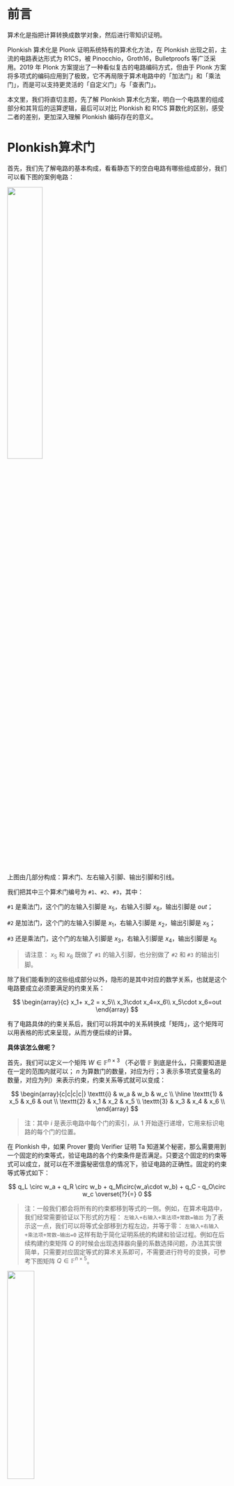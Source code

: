 # 前言

算术化是指把计算转换成数学对象，然后进行零知识证明。 

Plonkish 算术化是 Plonk 证明系统特有的算术化方法，在 Plonkish 出现之前，主流的电路表达形式为 R1CS，被 Pinocchio，Groth16，Bulletproofs 等广泛采用。2019 年 Plonk 方案提出了一种看似复古的电路编码方式，但由于 Plonk 方案将多项式的编码应用到了极致，它不再局限于算术电路中的「加法门」和「乘法门」，而是可以支持更灵活的「自定义门」与「查表门」。

本文里，我们将直切主题，先了解 Plonkish 算术化方案，明白一个电路里的组成部分和其背后的运算逻辑，最后可以对比 Plonkish 和 R1CS 算数化的区别，感受二者的差别，更加深入理解 Plonkish 编码存在的意义。

# Plonkish算术门
首先，我们先了解电路的基本构成，看看静态下的空白电路有哪些组成部分，我们可以看下图的案例电路：

<img src="/ZKP-PLONK/images/polish「1」.md/案例电路.png" width="40%" />

上图由几部分构成：算术门、左右输入引脚、输出引脚和引线。

我们把其中三个算术门编号为 `#1`、`#2`、`#3`，其中：

`#1` 是乘法门，这个门的左输入引脚是 $x_5$，右输入引脚 $x_6$，输出引脚是 $out$；

`#2` 是加法门，这个门的左输入引脚是 $x_1$，右输入引脚是 $x_2$，输出引脚是 $x_5$；

`#3` 还是乘法门，这个门的左输入引脚是 $x_3$，右输入引脚是 $x_4$，输出引脚是 $x_6$

> 请注意： $x_5$ 和 $x_6$ 既做了 `#1` 的输入引脚，也分别做了 `#2` 和 `#3` 的输出引脚。

除了我们能看到的这些组成部分以外，隐形的是其中对应的数学关系，也就是这个电路要成立必须要满足的约束关系：

$$
\begin{array}{c}
x_1+ x_2 = x_5\\
x_3\cdot x_4=x_6\\
x_5\cdot x_6=out
\end{array}
$$

有了电路具体的约束关系后，我们可以将其中的关系转换成「矩阵」，这个矩阵可以用表格的形式来呈现，从而方便后续的计算。

**具体该怎么做呢？**

首先，我们可以定义一个矩阵 $W\in\mathbb{F}^{n\times 3}$ （不必管  $\mathbb{F}$ 到底是什么，只需要知道是在一定的范围内就可以； $n$ 为算数门的数量，对应为行；3 表示多项式变量名的数量，对应为列）来表示约束，约束关系等式就可以变成：

$$
\begin{array}{c|c|c|c|}
\texttt{i} & w_a & w_b & w_c  \\
\hline
\texttt{1} & x_5 & x_6 & out \\
\texttt{2} & x_1 & x_2 & x_5 \\
\texttt{3} & x_3 & x_4 & x_6 \\
\end{array}
$$

> 注：其中 $i$ 是表示电路中每个门的索引，从 1 开始逐行递增，它用来标识电路的每个门的位置。

在 Plonkish 中，如果 Prover 要向 Verifier 证明 Ta 知道某个秘密，那么需要用到一个固定的约束等式，验证电路的各个约束条件是否满足。只要这个固定的约束等式可以成立，就可以在不泄露秘密信息的情况下，验证电路的正确性。固定的约束等式等式如下：

$$
q_L \circ w_a + q_R \circ w_b + q_M\circ(w_a\cdot w_b) + q_C -  q_O\circ w_c \overset{?}{=} 0
$$

> 注：一般我们都会将所有的约束都移到等式的一侧。例如，在算术电路中，我们经常需要验证以下形式的方程：
> `左输入+右输入+乘法项+常数=输出`
> 为了表示这一点，我们可以将等式全部移到方程左边，并等于零：
> `左输入+右输入+乘法项+常数−输出=0`
> 这样有助于简化证明系统的构建和验证过程。例如在后续构建约束矩阵 $Q$ 的时候会出现选择器向量的系数选择问题，办法其实很简单，只需要对应固定等式的算术关系即可，不需要进行符号的变换，可参考下图矩阵 $Q\in\mathbb{F}^{n\times5}$。

<img src="/ZKP-PLONK/images/polish「1」.md/矩阵%20Q.png" width="35%" />

在上方固定的约束等式中：

- $q_L$， $q_R$， $q_M$， $q_C$， $q_O$ 是选择器向量，用于选择特定的变量或操作
  - $q_L$ 表示左输入选择器
  - $q_R$ 表示右输入选择器
  - $q_M$ 表示乘法选择器
  - $q_C$ 表示常数选择器
  - $q_O$ 表示输出选择器
- $w_a$， $w_b$， $w_c$ 是电路中的变量（或是电线上的值）
  - $w_a$ 表示每个门的左输入引脚
  - $w_b$ 表示每个门的右输入引脚
  - $w_c$ 表示每个门的输出引脚
- $\circ$ 表示元素对应相乘，即哈达玛积（Hadamard Product）

- $\cdot$ 表示常规的乘法

为了验证电路，我们需要根据已有的约束关系来构建约束矩阵 $Q$ 

**具体要怎么构建呢？**

第一步，将约束都移到等式的一侧，所以：

第一个门 `#1`，原来是 $x_3\cdot x_4 = x_6$，转换成 $x_3\cdot x_4 - x_6=0$；

第二个门 `#2`， $x_1 + x_2 =x_5$，转换成 $x_1 + x_2 - x_5=0$；

第三个门 `#3`， $x_5 \cdot x_6 = out$，转换成 $x_5 \cdot x_6 - out=0$。

> 为什么要将所有值移到等式一边？
  1. 所有的约束等式形式统一为 $f(x) = 0$，这使得处理和验证这些等式更加一致和简单。
  2. 明确了每个选择器多项式的作用和系数，避免了正负号的混淆。
  3. 在验证过程中，统一的等式形式简化了对多项式的检查和验证。

非常简单是不是？很好，那么继续下一步。

第二步，根据已有的固定约束关系等式和三个转换后的等式，去判断选择器多项式的系数，这里我们可能会用到 0、1 和 -1 (系数 0 代表的是关闭状态，系数 1 和 -1 都表示开启状态)：

第一个门 `#1`:

如果 $x_3\cdot x_4 - x_6=0$ 要满足 $q_L \circ w_a + q_R \circ w_b + q_M\circ(w_a\cdot w_b) + q_C -  q_O\circ w_c = 0$ 这个固定等式关系，那么它的左输入选择器 $q_L=0$，它的右输入选择器 $q_R=0$，它的乘法选择器 $q_M=1$，常数选择器 $q_C=0$，输出选择器 $q_O=1$。

> 我们可以根据已有的约束关系判断对应选择器的具体数值（开关状态），我们也可以通过选择器的具体数值（开关状态）判断约束是否执行，二者可以互通有无。

我们可以对上面已经选择的选择器的值进行验证，如果将上面这些系数代入到 $q_L \circ w_a + q_R \circ w_b + q_M\circ(w_a\cdot w_b) + q_C -  q_O\circ w_c = 0$ 中进行验算，以下是具体的计算过程：

$$
\begin{align}
0 \circ w_a + 0 \circ w_b + 1 \circ(w_a\cdot w_b) + 0 -  1\circ w_c & = 0\\
1 \circ(w_a\cdot w_b) + 0 -  1\circ w_c & = 0
\end{align}
$$

> $\circ$ 特指 Hadamard product，任何矩阵与零矩阵做哈达玛积结果仍然是零

再把约束关系相对应的选择器的值（0 or 1, or -1）代入上式：

$$
\begin{align}
0 \circ w_a + 0 \circ w_b + 1 \circ(w_a\cdot w_b) + 0 -  1\circ w_c & = 0\\
1 \circ(w_a\cdot w_b) + 0 -  1\circ w_c & = 0\\
1\circ(w_a\cdot w_b) & = 1\circ w_c\\
x_5 \cdot x_6 & = out
\end{align}
$$

看！最后得到的结果 $x_5 \cdot x_6 = out$ ，用选择器的值代入到固定等式中和一开始例子中电路的约束关系是一致的。

相信到这里你已经可以学以致用了，建议自己可以按照上面的步骤推导剩下的内容：

第二个门 `#2`，它的约束关系是 $x_1+x_2-x_5=0$，那么它的 $q_L=1$， $q_R=1$， $q_M=0$， $q_C=0$， $q_O=1$；

第三个门 `#3`，它的约束关系是 $x_5 \cdot x_6 = out$，那么它的 $q_L=0$， $q_R=0$， $q_M=1$， $q_C=0$， $q_O=1$；

> 如果你仔细观察上面会发现，如果是乘法门的话，拿 $x_5 \cdot x_6 = out$ 为例，它左右边的加法选择器都是关闭（选择器系数为 0）的状态；如果是加法门的话，以 $x_1+x_2-x_5=0$ 为例，它的右边的加法选择器要么是 1 要么是 -1，一定是打开的状态，而不会出现关闭的状态。


现在把上面的这些数据整理起来，像 $W$ 一样，我们还是用表格的形式来表示约束矩阵 $Q\in\mathbb{F}^{n\times5}$（ $n$ 算数门的数量，对应为行；5 表示选择器多项式的数量，即 $q_L$ ··· $q_O$ 对应为列）。


<img src="/ZKP-PLONK/images/polish「1」.md/矩阵%20Q.png" width="35%" />


重点来了！

有了约束矩阵 $Q$ 和 $W$ 的表格，接下来，我们就可以来验证，我们构建的两个矩阵的计算是否满足一开始的等式，即：

$$
q_L \circ w_a + q_R \circ w_b + q_M\circ(w_a\cdot w_b) + q_C -  q_O\circ w_c = 0
$$

如果把几个约束关系代入上面的固定等式中并展开计算，我们可以得到下面的等式：

$$
\left[
\begin{array}{c}
0\\
1 \\
0\\
\end{array}
\right]
\circ
\left[
\begin{array}{c}
x_5 \\
x_1 \\
x_3\\
\end{array}
\right]
+
\left[
\begin{array}{c}
0\\
1 \\
0\\
\end{array}
\right]
\circ
\left[
\begin{array}{c}
x_6 \\
x_2 \\
x_4\\
\end{array}
\right]
+
\left[
\begin{array}{c}
1\\
0 \\
1\\
\end{array}
\right]
\circ
\left[
\begin{array}{c}
x_5\cdot x_6 \\
x_1\cdot x_2 \\
x_3\cdot x_4\\
\end{array}
\right]=\left[
\begin{array}{c}
1\\
1 \\
1\\
\end{array}
\right]
\circ
\left[
\begin{array}{c}
out \\
x_5 \\
x_6\\
\end{array}
\right]
$$

以下是具体如何化简的计算过程：

$$
\left[
\begin{array}{c}
0 \\
x_1 \\
0\\
\end{array}
\right]
+
\left[
\begin{array}{c}
0 \\
x_2 \\
0\\
\end{array}
\right]
+
\left[
\begin{array}{c}
x_5\cdot x_6 \\
0 \\
x_3\cdot x_4\\
\end{array}
\right]=\left[
\begin{array}{c}
out \\
x_5 \\
x_6\\
\end{array}
\right]
$$

化简后：

$$
\left[
\begin{array}{c}
x_5\cdot x_6 \\
x_1+x_2 \\
x_3\cdot x_4\\
\end{array}
\right]=\left[
\begin{array}{c}
out \\
x_5 \\
x_6\\
\end{array}
\right]
$$

可以对比化简后的结果和最先的约束关系，你会发现我们不知不觉已经达到了彼岸——已经完成了证明。因为可以看到化简后得到的结果和一开始的约束关系是一致的。化简后的结果正好是三个计算门的计算关系。

不过仅仅是 $Q$ 矩阵里的内容不足以精确描述上面的例子电路，我们还需要别的内容。

</br>

# 复制约束（copy constraint）

比较下面两个电路，它们能构成的 $Q$ 矩阵完全相同，但它们的电路结构却完全不同。


<img src="/ZKP-PLONK/images/polish「1」.md/电路比较.png" width="70%" />

两个电路的区别在于： $x_5, x_6$ 是否被接入了 `#1` 号门。

<img src="/ZKP-PLONK/images/polish「1」.md/W.png" width="30%" />

结合上面的电路比较图和矩阵 $W$ 一起来看，如果让 Prover 直接把电路赋值填入矩阵 $W$ 中，一个「诚实的」Prover 会在 $w_(a,1)$ （表示 $i=1$ 行， $w_a$ 列，也就是在第一行第一列）和 $w_(c,2)$（表示 $i=2$ 行， $w_c$ 列，也就是在第二行第三列） 的两个位置填上相同的值；而一个「恶意的」Prover 完全可以填上不同的值。如果恶意的 Prover 在 $w_(b,1)$ 和 $w_(c,3)$ 也填入不同的值，那么实际上 Prover 证明的是上图右边的电路，而非是和 Verifier 共识过的电路(左边)，「恶意的」Prover 填写不同值的情况：

$$
\begin{array}{c|c|c|c|}
i & w_a & w_b & w_c  \\
\hline
1 & \boxed{x_5} & \underline{x_6} & out \\
2 & x_1 & x_2 & \boxed{x_5} \\
3 & x_3 & x_4 & \underline{x_6} \\
\end{array}
$$

为了防止「恶意的」 Prover 作恶，我们需要增加新的约束，强制要求右边电路图中 $x_5=x_7$ 和 $x_6=x_8$，见下图。这等价于我们要求 Prover 把同一个变量填入表格多个位置时，必须填入相等的值。

<img src="/ZKP-PLONK/images/polish「1」.md/新的约束关系.png" width="40%" />

这就需要一类新的约束——「拷贝约束」，即 Copy Constraint。Plonk 采用「置换证明」保证矩阵 $W$ 中多个位置上的值满足拷贝关系。我们继续用上面这个电路图的案例来说明其基本思路：

<img src="/ZKP-PLONK/images/polish「1」.md/W.png" width="30%" />

设想我们把 $W$ 表格中的所有位置索引排成一个向量：

$$
\vec{\sigma_0}=(\boxed{w_{(a,1)}}, w_{(a,2)}, w_{(a,3)}, \underline{w_{(b,1)}}, w_{(b,2)}, w_{(b,3)}, w_{(c,1)}, \boxed{w_{(c,2)}}, \underline{w_{(c,3)}})
$$

然后把应该相等的两个位置互换，比如上图中要求 ${w_{(a,1)}}={w_{(c,2)}}$ 和 ${w_{(b,1)}}=w_{(c,3)}$ 。于是我们得到了下面交换后的位置向量：

$$
\vec\sigma=(\boxed{w_{(c,2)}}, w_{(a,2)}, w_{(a,3)}, \underline{w_{(c,3)}}, w_{(b,2)}, w_{(b,3)}, w_{(c,1)}, \boxed{w_{(a,1)}}, \underline{w_{(b,1)}})
$$

然后我们要求 Prover 证明：**$W$ 矩阵按照上面的置换之后，仍然等于自身**。置换位置前后的值的相等性可以保证 Prover 无法作弊。

再来一个例子，当约束一个向量中有三个（或多个）位置上的值必须相同时，只需要把这三个（或多个）位置的值进行循环移位（左移位或者右移位），然后证明移位后的向量与原向量相等即可。

比如：

$$
A = (b_1, b_2, \underline{a_1}, b_3, \underline{a_2}, b_4, \underline{a_3})
$$

如果要证明 $a_1=a_2=a_3$，那么只需要证明：

$$
A' =  (b_1, b_2, \underline{a_3}, b_3, \underline{a_1}, b_2, \underline{a_2}) \overset{?}{=} A
$$

在经过置换的向量 $A'$ 中， $a_1, a_2, a_3$ 依次右移交换，即 $a_1$ 放到了原来 $a_2$ 的位置，而 $a_2$ 放到了 $a_3$ 的位置， $a_3$ 则放到了 $a_1$ 的位置。

如果 $A'=A$ ，那么 $A'$ 和 $A$ 所有对应位置上的值都应该相等，可得： $a_1=a_3$， $a_2=a_1$， $a_3=a_2$，即 $a_1=a_2=a_3$。这个方法可以适用于任意数量的等价关系。（证明两个向量相等的方法请见后续章节「3」）

**那么如何描述电路赋值表格中的交换操作呢？** 我们只需要记录 $\vec{\sigma}$ 即可，记录了变量在交换操作后的映射关系，也就是说，原先位置的变量经过交换后，被映射到新的位置。通过这种方式，我们只需要记录这个置换向量 ${\vec\sigma}$，就可以描述整个交换操作的结果。 $\vec{\sigma}$ 可以写成表格的形式，从而理解它的位置变化：

<img src="/ZKP-PLONK/images/polish「1」.md/位置矩阵T.png" width="30%" />

> 让我们来说明一下上面这个位置矩阵表示的意思：  

> **初始次序 ($i$ 列)**:
>    - 第 1 行的元素最初在位置1。
>    - 第 2 行的元素最初在位置2。
>    - 第 3 行的元素最初在位置3。

>   **$σ_a$ 列**:
>    - $w_c$ 最初在位置1，交换到位置2。
>    - $w_a$ 最初在位置2，保持在位置2。
>    - $w_a$ 最初在位置3，保持在位置3。

>   **$σ_b$ 列**:
>    - $w_c$ 最初在位置1，交换到位置3。
>    - $w_b$ 最初在位置2，保持在位置2。
>    - $w_b$ 最初在位置3，保持在位置3。

>   **$σ_c$ 列**:
>    - $w_c$ 最初在位置1，保持在位置1。
>    - $w_a$ 最初在位置2，交换到位置1。
>    - $w_b$ 最初在位置3，交换到位置1。

根据下面这张图，可以感受位置的变化：

<img src="/ZKP-PLONK/images/polish「1」.md/position change.png" width="100%" />


> 总结一下，位置矩阵 $T$ 反应了映射关系，具体的位置变化可以看上图。通过这种方法，你不需要记录每一个变量具体如何交换，而是只需记录交换后的映射关系，这样就能简化对复杂交换操作的描述。

</br>

前面说到只构建约束矩阵 $Q$ 和 赋值矩阵 $W$ 是不足以精确描述「图：电路1」的例子电路，但是现在加上表示位置变换的 $\vec\sigma$，也就是位置矩阵 $T$，它们可以共同描述和验证电路。整个电路可以描述为 $(Q,\sigma)$ ，电路的赋值为 $W$

<img src="/ZKP-PLONK/images/polish「1」.md/矩阵.png" width="80%" />


$$
\mathsf{Plonkish}_0 \triangleq (Q, \sigma; W)
$$

</br>


# 电路验证协议框架

有了电路空白结构的描述和赋值，我们可以大致描述 Plonk 的协议框架。

**协议计算过程如下**：

首先 Prover 和 Verifier 会对一个共同的电路进行共识—— $(Q,\sigma)$ 。 假设电路的公开输出为 $out=99$，而 $(x_1,x_2,x_3,x_4)$ 为秘密输入。

Prover 填写 $W$ 矩阵（Verifier 不可见）：

$$
\begin{array}{c|c|c|c|}
i & w_a & w_b & w_c  \\
\hline
1 & \boxed{x_5} & \underline{x_6} & [out] \\
2 & x_1 & x_2 & \boxed{x_5} \\
3 & x_3 & x_4 & \underline{x_6} \\
4 & 0 & 0 & [out] \\
\end{array}
$$

其中增加的第四行是为了增加一个额外的算术约束： $out=99$ ，强调 $out$ 值在 $Q$ 矩阵中。

相应的那么 Prover 和 Verifier 共识的 $Q$ 矩阵为:

$$
\begin{array}{c|c|c|c|}
i & q_L & q_R & q_M & q_C & q_O  \\
\hline
1 & 0 & 0 & 1 & 0& 1 \\
2 & 1 & 1 & 0 & 0& 1 \\
3 & 0 & 0 & 1 & 0& 1 \\
4 & 0 & 0 & 0 & 99& 1 \\
\end{array}
$$

其中第四行约束，保证 $out=99$，可以把 $(q_L=0, q_R=0,q_M=0,q_C=99,q_O=1)$ 代入下面的算术约束中，求得 $99-w_c = 0$ ，即 $(W_c,4)=99$ （表示矩阵 $Q$ 中的 $q_c$ 列，第四行的位置上的值是 $99$）。

$$
q_L \circ w_a + q_R \circ w_b + q_M\circ(w_a\cdot w_b) + q_C -  q_O\circ w_c = 0
$$

为了保证 $W$ 矩阵中的第一行的 $w_c$ 也必须为 $99$（确保输出 $out$ 在所有相关位置都正确反映），这就需要在 $\sigma$ 向量中添加额外的一条拷贝约束：确保 $out$ 变量的位置 $w_{(c,1)}$ 与 第四行的输出 $w_{(c,4)}$ 交换对调：

$$
\begin{array}{c|c|c|c|}
i & \sigma_a & \sigma_b & \sigma_c  \\
\hline
1 & \boxed{(w_c,2)} & \underline{(w_c,3)} & [{(w_c,4)}] \\
2 & {(w_a,2)} & {(w_b,2)} & \boxed{w_a,1)} \\
3 & {(w_a,3)} & {(w_b,3)} & \underline{(w_b,1)} \\
4 & {(w_a,4)} & {(w_b,4)} & [{(w_c,1)}]\\
\end{array}
$$

如果 Prover 是诚实的，那么对于 $i\in(1,2,3,4)$，下面的算术约束等式成立：

$$
q_{(L,i)} \circ w_{(a,i)} + q_{(R,i)} \circ w_{(b,i)} + q_{(M,i)}\circ(w_{(a,i)}\cdot w_{(b,i)}) + q_{(C,i)} - q_{(O,i)}\circ w_{(c,i)} = 0
$$


**验证协议的大概思路如下：**

协议开始：Prover 如实填写 $W$ 表格，然后把 $W$ 表格的每一列进行编码，并进行多项式编码，并把编码后的结果发送给 Verifier

协议验证阶段：Verifier 与 Prover 通过进一步的交互，验证下面的等式是否成立：

$$
q_{L}(X) \cdot w_{a}(X) + q_{R}(X) \cdot w_{b}(X) + q_{M}(X)\cdot(w_{a}(X)\cdot w_{b}(X)) + q_{C}(X) -  q_{O}(X)\cdot w_{c}(X) \overset{?}{=} 0
$$


> $$
> q_{L,i}\circ w_{a,i} + q_{R,i}\circ w_{b,i} + q_{M,i}\circ (w_{a,i}\cdot w_{b,i}) + q_{C,i} - q_{O,i}\circ w_{c,i} = 0 
> $$
> 和 
> $$ 
> q_L(X) \cdot w_a(X) + q_R(X) \cdot w_b(X) + q_M(X) \cdot (w_a(X) \cdot w_b(X)) + q_C(X) - q_O(X) \cdot w_c(X) = 0 
> $$

> 这两个等式代表的其实是同一个意思。可以从以下几个维度对比理解：

> 1. 索引和多项式表示：
    第一个等式：使用下标 $i$ 表示具体的索引，这意味着它是在特定点 $i$ 处的约束。
    第二个等式：使用 $(X)$ 表示多项式，这意味着它是在整个域上的约束。
> 2. 变量和系数：
> $q_{L,i}, q_{R,i}, q_{M,i}, q_{C,i}, q_{O,i}$ 与 $q_L(X), q_R(X), q_M(X), q_C(X), q_O(X)$
> 代表相同的约束系数，只是在不同的表示方法下一个是具体数值，一个是多项式形式  
> ${w_a,i}, {w_b,i}, {w_c,i}$ 与 $w_a(X), w_b(X), w_c(X)$ 分别代表输入值，只是在不同的表示方法下一个是具体数值，一个是多项式形式。  
> 3. 操作符：
    在第一个等式中，使用了「 $\circ$ 」来表示乘法运算。
    在第二个等式中，使用了「 $\cdot$ 」来表示乘法运算。

通过这种方式，验证者可以确保电路的所有计算都是正确的，从而验证整个计算过程的正确性。

当然只验证

$$
q_{L}(X) \cdot w_{a}(X) + q_{R}(X) \cdot w_{b}(X) + q_{M}(X)\cdot(w_{a}(X)\cdot w_{b}(X)) + q_{C}(X) -  q_{O}(X)\cdot w_{c}(X) \overset{?}{=} 0
$$

还不够，还要验证 $(\sigma_a(X),\sigma_b(X),\sigma_c(X))$ 与 $(w_a(X),w_b(X),w_c(X))$ 之间的关系。

至于 Verifier 是如何通过多项式来验证电路的运算，即验证 $(\sigma_a(X),\sigma_b(X),\sigma_c(X))$ 与 $(w_a(X),w_b(X),w_c(X))$ 之间的关系，这部分内容请看后续章节。
